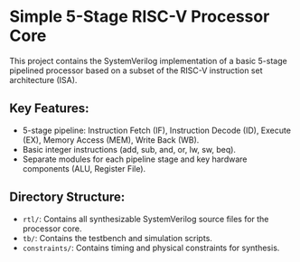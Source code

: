 # Simple 5-Stage RISC-V Processor Core

This project contains the SystemVerilog implementation of a basic 5-stage pipelined processor based on a subset of the RISC-V instruction set architecture (ISA).

## Key Features:
- 5-stage pipeline: Instruction Fetch (IF), Instruction Decode (ID), Execute (EX), Memory Access (MEM), Write Back (WB).
- Basic integer instructions (add, sub, and, or, lw, sw, beq).
- Separate modules for each pipeline stage and key hardware components (ALU, Register File).

## Directory Structure:
- `rtl/`: Contains all synthesizable SystemVerilog source files for the processor core.
- `tb/`: Contains the testbench and simulation scripts.
- `constraints/`: Contains timing and physical constraints for synthesis.